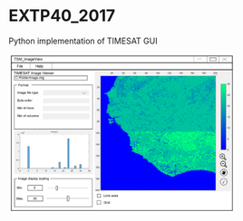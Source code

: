 # EXTP40_2017
Python implementation of TIMESAT GUI

<img src="https://github.com/jaxlson/EXTP40_2017/blob/master/timesat2.png" width="400">
